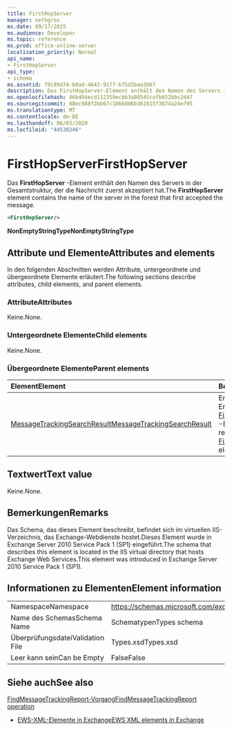 ```yaml
---
title: FirstHopServer
manager: sethgros
ms.date: 09/17/2015
ms.audience: Developer
ms.topic: reference
ms.prod: office-online-server
localization_priority: Normal
api_name:
- FirstHopServer
api_type:
- schema
ms.assetid: 79c89d74-b0ad-4643-9177-b75d3baa3b67
description: Das FirstHopServer-Element enthält den Namen des Servers in der Gesamtstruktur, der die Nachricht zuerst akzeptiert hat.
ms.openlocfilehash: 46b494ecd112359ecbb3a80545cefb652bbc2d47
ms.sourcegitcommit: 88ec988f2bb67c1866d06b361615f3674a24e795
ms.translationtype: MT
ms.contentlocale: de-DE
ms.lasthandoff: 06/03/2020
ms.locfileid: "44530246"
---
```

# <a name="firsthopserver"></a><span data-ttu-id="dfb4f-103">FirstHopServer</span><span class="sxs-lookup"><span data-stu-id="dfb4f-103">FirstHopServer</span></span>

<span data-ttu-id="dfb4f-104">Das **FirstHopServer** -Element enthält den Namen des Servers in der Gesamtstruktur, der die Nachricht zuerst akzeptiert hat.</span><span class="sxs-lookup"><span data-stu-id="dfb4f-104">The **FirstHopServer** element contains the name of the server in the forest that first accepted the message.</span></span> 
  
```xml
<FirstHopServer/>
```

 <span data-ttu-id="dfb4f-105">**NonEmptyStringType**</span><span class="sxs-lookup"><span data-stu-id="dfb4f-105">**NonEmptyStringType**</span></span>
## <a name="attributes-and-elements"></a><span data-ttu-id="dfb4f-106">Attribute und Elemente</span><span class="sxs-lookup"><span data-stu-id="dfb4f-106">Attributes and elements</span></span>

<span data-ttu-id="dfb4f-107">In den folgenden Abschnitten werden Attribute, untergeordnete und übergeordnete Elemente erläutert.</span><span class="sxs-lookup"><span data-stu-id="dfb4f-107">The following sections describe attributes, child elements, and parent elements.</span></span>
  
### <a name="attributes"></a><span data-ttu-id="dfb4f-108">Attribute</span><span class="sxs-lookup"><span data-stu-id="dfb4f-108">Attributes</span></span>

<span data-ttu-id="dfb4f-109">Keine.</span><span class="sxs-lookup"><span data-stu-id="dfb4f-109">None.</span></span>
  
### <a name="child-elements"></a><span data-ttu-id="dfb4f-110">Untergeordnete Elemente</span><span class="sxs-lookup"><span data-stu-id="dfb4f-110">Child elements</span></span>

<span data-ttu-id="dfb4f-111">Keine.</span><span class="sxs-lookup"><span data-stu-id="dfb4f-111">None.</span></span>
  
### <a name="parent-elements"></a><span data-ttu-id="dfb4f-112">Übergeordnete Elemente</span><span class="sxs-lookup"><span data-stu-id="dfb4f-112">Parent elements</span></span>

|<span data-ttu-id="dfb4f-113">**Element**</span><span class="sxs-lookup"><span data-stu-id="dfb4f-113">**Element**</span></span>|<span data-ttu-id="dfb4f-114">**Beschreibung**</span><span class="sxs-lookup"><span data-stu-id="dfb4f-114">**Description**</span></span>|
|:-----|:-----|
|[<span data-ttu-id="dfb4f-115">MessageTrackingSearchResult</span><span class="sxs-lookup"><span data-stu-id="dfb4f-115">MessageTrackingSearchResult</span></span>](messagetrackingsearchresult.md) <br/> |<span data-ttu-id="dfb4f-116">Enthält ein einzelnes Nachrichten Ergebnis für ein [FindMessageTrackingReportResponse](findmessagetrackingreportresponse.md) -Element.</span><span class="sxs-lookup"><span data-stu-id="dfb4f-116">Contains a single message result for a [FindMessageTrackingReportResponse](findmessagetrackingreportresponse.md) element.</span></span>  <br/> |
   
## <a name="text-value"></a><span data-ttu-id="dfb4f-117">Textwert</span><span class="sxs-lookup"><span data-stu-id="dfb4f-117">Text value</span></span>

<span data-ttu-id="dfb4f-118">Keine.</span><span class="sxs-lookup"><span data-stu-id="dfb4f-118">None.</span></span>
  
## <a name="remarks"></a><span data-ttu-id="dfb4f-119">Bemerkungen</span><span class="sxs-lookup"><span data-stu-id="dfb4f-119">Remarks</span></span>

<span data-ttu-id="dfb4f-120">Das Schema, das dieses Element beschreibt, befindet sich im virtuellen IIS-Verzeichnis, das Exchange-Webdienste hostet.Dieses Element wurde in Exchange Server 2010 Service Pack 1 (SP1) eingeführt.</span><span class="sxs-lookup"><span data-stu-id="dfb4f-120">The schema that describes this element is located in the IIS virtual directory that hosts Exchange Web Services.This element was introduced in Exchange Server 2010 Service Pack 1 (SP1).</span></span>
  
## <a name="element-information"></a><span data-ttu-id="dfb4f-121">Informationen zu Elementen</span><span class="sxs-lookup"><span data-stu-id="dfb4f-121">Element information</span></span>

|||
|:-----|:-----|
|<span data-ttu-id="dfb4f-122">Namespace</span><span class="sxs-lookup"><span data-stu-id="dfb4f-122">Namespace</span></span>  <br/> |https://schemas.microsoft.com/exchange/services/2006/types  <br/> |
|<span data-ttu-id="dfb4f-123">Name des Schemas</span><span class="sxs-lookup"><span data-stu-id="dfb4f-123">Schema Name</span></span>  <br/> |<span data-ttu-id="dfb4f-124">Schematypen</span><span class="sxs-lookup"><span data-stu-id="dfb4f-124">Types schema</span></span>  <br/> |
|<span data-ttu-id="dfb4f-125">Überprüfungsdatei</span><span class="sxs-lookup"><span data-stu-id="dfb4f-125">Validation File</span></span>  <br/> |<span data-ttu-id="dfb4f-126">Types.xsd</span><span class="sxs-lookup"><span data-stu-id="dfb4f-126">Types.xsd</span></span>  <br/> |
|<span data-ttu-id="dfb4f-127">Leer kann sein</span><span class="sxs-lookup"><span data-stu-id="dfb4f-127">Can be Empty</span></span>  <br/> |<span data-ttu-id="dfb4f-128">False</span><span class="sxs-lookup"><span data-stu-id="dfb4f-128">False</span></span>  <br/> |
   
## <a name="see-also"></a><span data-ttu-id="dfb4f-129">Siehe auch</span><span class="sxs-lookup"><span data-stu-id="dfb4f-129">See also</span></span>



[<span data-ttu-id="dfb4f-130">FindMessageTrackingReport-Vorgang</span><span class="sxs-lookup"><span data-stu-id="dfb4f-130">FindMessageTrackingReport operation</span></span>](findmessagetrackingreport-operation.md)


- [<span data-ttu-id="dfb4f-131">EWS-XML-Elemente in Exchange</span><span class="sxs-lookup"><span data-stu-id="dfb4f-131">EWS XML elements in Exchange</span></span>](ews-xml-elements-in-exchange.md)

